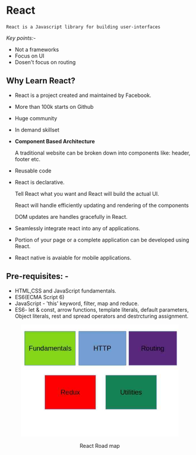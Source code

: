 # React

    React is a Javascript library for building user-interfaces

*Key points:-*

- Not a frameworks
- Focus on UI
- Dosen't focus on routing


## Why Learn React?

- React is a project created and maintained by Facebook.
- More than 100k starts on Github
- Huge community
- In demand skillset

- **Component Based Architecture**

    A traditional website can be broken down into components like: header, footer etc.
- Reusable code
- React is declarative.

    Tell React what you want and React will build the actual UI.<br/>

    React will handle efficiently updating and rendering of the components<br/>

    DOM updates are handles gracefully in React.
- Seamlessly integrate react into any of applications.
- Portion of your page or a complete application can be developed using React.
- React native is avaiable for mobile applications.

## **Pre-requisites: -**

- HTML,CSS and JavaScript fundamentals.
- ES6(ECMA Script 6)
- JavaScript - 'this' keyword, filter, map and reduce.
- ES6- let & const, arrow functions, template literals, default parameters, Object literals, rest and spread operators and destrcturing assignment.


<figure>

![React-Road-map](./assets/react-roadmap.jpg)
<center><figcaption>React Road map</figcaption></center>
</figure>